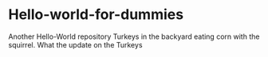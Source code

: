 # Hello-world-for-dummies
Another Hello-World repository
Turkeys in the backyard eating corn with the squirrel.
What the update on the Turkeys
